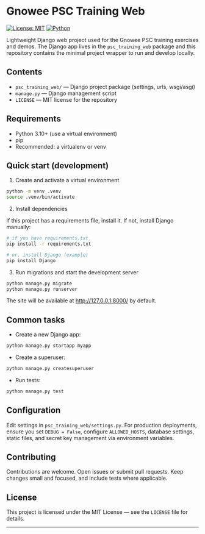 
# Gnowee PSC Training Web

[![License: MIT](https://img.shields.io/badge/License-MIT-yellow.svg)](LICENSE)
[![Python](https://img.shields.io/badge/python-3.10%2B-blue.svg)](https://www.python.org/)

Lightweight Django web project used for the Gnowee PSC training exercises and demos. The Django app lives in the `psc_training_web` package and this repository contains the minimal project wrapper to run and develop locally.

## Contents

- `psc_training_web/` — Django project package (settings, urls, wsgi/asgi)
- `manage.py` — Django management script
- `LICENSE` — MIT license for the repository

## Requirements

- Python 3.10+ (use a virtual environment)
- pip
- Recommended: a virtualenv or venv

## Quick start (development)

1. Create and activate a virtual environment

```bash
python -m venv .venv
source .venv/bin/activate
```

2. Install dependencies

If this project has a requirements file, install it. If not, install Django manually:

```bash
# if you have requirements.txt
pip install -r requirements.txt

# or, install Django (example)
pip install Django
```

3. Run migrations and start the development server

```bash
python manage.py migrate
python manage.py runserver
```

The site will be available at http://127.0.0.1:8000/ by default.

## Common tasks

- Create a new Django app:

```bash
python manage.py startapp myapp
```

- Create a superuser:

```bash
python manage.py createsuperuser
```

- Run tests:

```bash
python manage.py test
```

## Configuration

Edit settings in `psc_training_web/settings.py`. For production deployments, ensure you set `DEBUG = False`, configure `ALLOWED_HOSTS`, database settings, static files, and secret key management via environment variables.

## Contributing

Contributions are welcome. Open issues or submit pull requests. Keep changes small and focused, and include tests where applicable.

## License

This project is licensed under the MIT License — see the `LICENSE` file for details.

---

